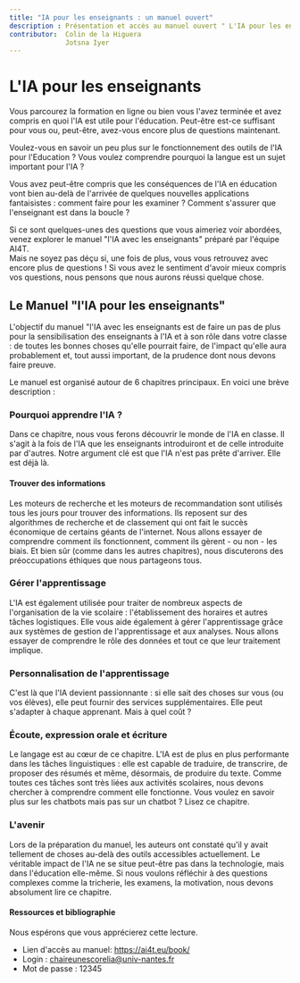 ```yaml
---
title: "IA pour les enseignants : un manuel ouvert"
description : Présentation et accès au manuel ouvert " L'IA pour les enseignants".
contributor:  Colin de la Higuera
              Jotsna Iyer
---
```

# L'IA pour les enseignants

Vous parcourez la formation en ligne ou bien vous l'avez terminée et avez compris en quoi l'IA est utile pour l'éducation. Peut-être est-ce suffisant pour vous ou, peut-être, avez-vous encore plus de questions maintenant.

Voulez-vous en savoir un peu plus sur le fonctionnement des outils de l'IA pour l'Education ? Vous voulez comprendre pourquoi la langue est un sujet important pour l'IA ?

Vous avez peut-être compris que les conséquences de l'IA en éducation vont bien au-delà de l'arrivée de quelques nouvelles applications fantaisistes : comment faire pour les examiner ? Comment s'assurer que l'enseignant est dans la boucle ?

Si ce sont quelques-unes des questions que vous aimeriez voir abordées, venez explorer le manuel "l'IA avec les enseignants" préparé par l'équipe AI4T.  
Mais ne soyez pas déçu si, une fois de plus, vous vous retrouvez avec encore plus de questions ! Si vous avez le sentiment d'avoir mieux compris vos questions, nous pensons que nous aurons réussi quelque chose.

## Le Manuel "l'IA pour les enseignants"

L'objectif du manuel "l'IA avec les enseignants est de faire un pas de plus pour la sensibilisation des enseignants à l'IA et à son rôle dans votre classe : de toutes les bonnes choses qu'elle pourrait faire, de l'impact qu'elle aura probablement et, tout aussi important, de la prudence dont nous devons faire preuve.

Le manuel est organisé autour de 6 chapitres principaux. En voici une brève description :

### Pourquoi apprendre l'IA ?

Dans ce chapitre, nous vous ferons découvrir le monde de l'IA en classe.
Il s'agit à la fois de l'IA que les enseignants introduiront et de celle introduite par d'autres. Notre argument clé est que l'IA n'est pas prête d'arriver. Elle est déjà là.

#### Trouver des informations

Les moteurs de recherche et les moteurs de recommandation sont utilisés tous les jours pour trouver des informations. Ils reposent sur des algorithmes de recherche et de classement qui ont fait le succès économique de certains géants de l'internet. Nous allons essayer de comprendre comment ils fonctionnent, comment ils gèrent - ou non - les biais. Et bien sûr (comme dans les autres chapitres), nous discuterons des préoccupations éthiques que nous partageons tous.

### Gérer l'apprentissage

L'IA est également utilisée pour traiter de nombreux aspects de l'organisation de la vie scolaire : l'établissement des horaires et autres tâches logistiques. Elle vous aide également à gérer l'apprentissage grâce aux systèmes de gestion de l'apprentissage et aux analyses. Nous allons essayer de comprendre le rôle des données et tout ce que leur traitement implique.

### Personnalisation de l'apprentissage

C'est là que l'IA devient passionnante : si elle sait des choses sur vous (ou vos élèves), elle peut fournir des services supplémentaires. Elle peut s'adapter à chaque apprenant. Mais à quel coût ?

### Écoute, expression orale et écriture

Le langage est au cœur de ce chapitre. L'IA est de plus en plus performante dans les tâches linguistiques : elle est capable de traduire, de transcrire, de proposer des résumés et même, désormais, de produire du texte. Comme toutes ces tâches sont très liées aux activités scolaires, nous devons chercher à comprendre comment elle fonctionne. Vous voulez en savoir plus sur les chatbots mais pas sur un chatbot ? Lisez ce chapitre.

### L'avenir

Lors de la préparation du manuel, les auteurs ont constaté qu'il y avait tellement de choses au-delà des outils accessibles actuellement. Le véritable impact de l'IA ne se situe peut-être pas dans la technologie, mais dans l'éducation elle-même. Si nous voulons réfléchir à des questions complexes comme la tricherie, les examens, la motivation, nous devons absolument lire ce chapitre.

#### Ressources et bibliographie

Nous espérons que vous apprécierez cette lecture.  

- Lien d'accès au manuel: https://ai4t.eu/book/
- Login : chaireunescorelia@univ-nantes.fr
- Mot de passe : 12345
